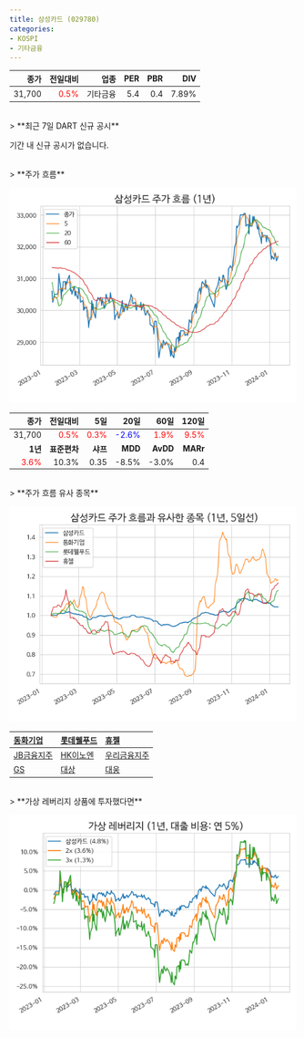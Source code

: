 ```yaml
---
title: 삼성카드 (029780)
categories:
- KOSPI
- 기타금융
---
```


|**종가**|**전일대비**|**업종**|**PER**|**PBR**|**DIV**|
|-------:|-----------:|-------:|------:|------:|------:|
|31,700|<span style="color: red">0.5%</span>|기타금융|5.4|0.4|7.89%|

<!-- more -->

<br>
> **최근 7일 DART 신규 공시<a id="dart"></a>**

기간 내 신규 공시가 없습니다.

<br>
> **주가 흐름<a id="price"></a>**

![029780](/assets/images/stock/029780.png)

|**종가**|**전일대비**|**5일**|**20일**|**60일**|**120일**|
|-------:|-----------:|------:|-------:|-------:|--------:|
| 31,700 | <span style="color: red">0.5%</span> | <span style="color: red">0.3%</span> | <span style="color: blue">-2.6%</span> | <span style="color: red">1.9%</span> | <span style="color: red">9.5%</span> |
|**1년**|**표준편차**|**샤프**|**MDD**|**AvDD**|**MARr**|
| <span style="color: red">3.6%</span> | 10.3% | 0.35 | -8.5% | -3.0% | 0.4 |

<br>
> **주가 흐름 유사 종목<a id="corr"></a>**

![029780](/assets/images/stock/029780_corr.png)

| [동화기업](/025900/) | [롯데웰푸드](/280360/) | [휴젤](/145020/) |
|:---------------------------------------|:---------------------------------------|:---------------------------------------|
| [JB금융지주](/175330/) | [HK이노엔](/195940/) | [우리금융지주](/316140/) |
| [GS](/078930/) | [대상](/001680/) | [대웅](/003090/) |

<br>
> **가상 레버리지 상품에 투자했다면<a id="2x"></a>**

![029780](/assets/images/stock/029780_2x.png)

[^corr]: 상관계수를 이용하여 분석하였습니다.